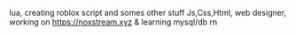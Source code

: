 lua, creating roblox script and somes other stuff
Js,Css,Html, web designer, working on https://noxstream.xyz
& learning mysql/db rn
